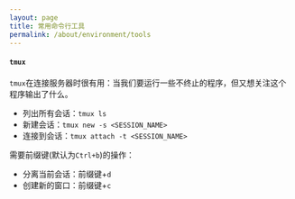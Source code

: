 ```yaml
---
layout: page
title: 常用命令行工具
permalink: /about/environment/tools
---
```


#### `tmux`

`tmux`在连接服务器时很有用：当我们要运行一些不终止的程序，但又想关注这个程序输出了什么。

- 列出所有会话：`tmux ls`
- 新建会话：`tmux new -s <SESSION_NAME>`
- 连接到会话：`tmux attach -t <SESSION_NAME>`

需要前缀键(默认为`Ctrl+b`)的操作：

- 分离当前会话：前缀键+`d`
- 创建新的窗口：前缀键+`c`